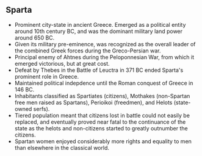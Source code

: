 Sparta
------

* Prominent city-state in ancient Greece. Emerged as a political entity around 10th century BC, and was the dominant military land power around 650 BC.
* Given its military pre-eminence, was recognized as the overall leader of the combined Greek forces during the Greco-Persian war.
* Principal enemy of Ahtnes during the Peloponnesian War, from which it emerged victorious, but at great cost.
* Defeat by Thebes in the Battle of Leuctra in 371 BC ended Sparta's prominent role in Greece.
* Maintained political indepdence until the Roman conquest of Greece in 146 BC.
* Inhabitants classified as Spartiates (citizens), Mothakes (non-Spartan free men raised as Spartans), Perioikoi (freedmen), and Helots (state-owned serfs).
* Tiered population meant that citizens lost in battle could not easily be replaced, and eventually proved near fatal to the continuance of the state as the helots and non-citizens started to greatly outnumber the citizens.
* Spartan women enjoyed considerably more rights and equality to men than elsewhere in the classical world.
